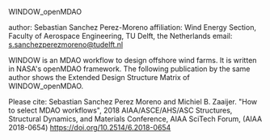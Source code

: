 WINDOW_openMDAO

author: Sebastian Sanchez Perez-Moreno
affiliation: Wind Energy Section, Faculty of Aerospace Engineering, TU Delft, the Netherlands
email: s.sanchezperezmoreno@tudelft.nl

WINDOW is an MDAO workflow to design offshore wind farms. It is written in NASA's openMDAO framework.
The following publication by the same author shows the Extended Design Structure Matrix of WINDOW_openMDAO.

Please cite:
Sebastian Sanchez Perez Moreno and Michiel B. Zaaijer. "How to select MDAO workflows", 2018 AIAA/ASCE/AHS/ASC Structures, Structural Dynamics, and Materials Conference, AIAA SciTech Forum, (AIAA 2018-0654) 
https://doi.org/10.2514/6.2018-0654 